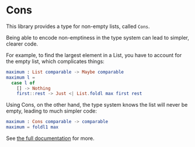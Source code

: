 # Cons

This library provides a type for non-empty lists, called `Cons`.

Being able to encode non-emptiness in the type system can lead to simpler, clearer code.

For example, to find the largest element in a List, you have to account for the empty list, which complicates things:
```elm
maximum : List comparable -> Maybe comparable
maximum l =
  case l of
    [] -> Nothing
    first::rest -> Just <| List.foldl max first rest
```

Using Cons, on the other hand, the type system knows the list will never be empty, leading to much simpler code:
```elm
maximum : Cons comparable -> comparable
maximum = foldl1 max
```

See [the full documentation](http://package.elm-lang.org/packages/hrldcpr/elm-cons/3.0.0/Cons) for more.

